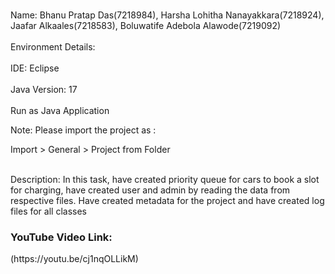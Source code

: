 <br>Name: Bhanu Pratap Das(7218984), Harsha Lohitha Nanayakkara(7218924), Jaafar Alkaales(7218583), Boluwatife Adebola Alawode(7219092)</br>
<br>Environment Details:</br>
<br>IDE: Eclipse</br>
<br>Java Version: 17</br>
<br>Run as Java Application</br>
<p>Note: Please import the project as :

Import > General > Project from Folder</p>
<br>Description: In this task, have created priority queue for cars to book a slot for charging, have created user and admin by reading the data from respective files. Have created metadata for the project and have created log files for all classes</br>

<H3>YouTube Video Link:</H3>
(https://youtu.be/cj1nqOLLikM)

